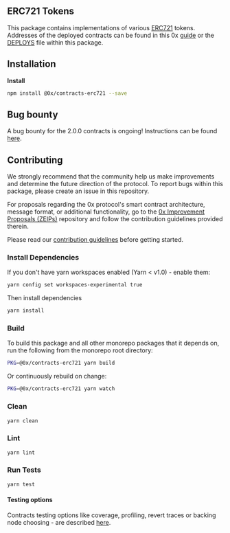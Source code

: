## ERC721 Tokens

This package contains implementations of various [ERC721](https://github.com/ethereum/EIPs/blob/master/EIPS/eip-721.md) tokens. Addresses of the deployed contracts can be found in this 0x [guide](https://0x.org/docs/guides/0x-cheat-sheet) or the [DEPLOYS](./DEPLOYS.json) file within this package.

## Installation

**Install**

```bash
npm install @0x/contracts-erc721 --save
```

## Bug bounty

A bug bounty for the 2.0.0 contracts is ongoing! Instructions can be found [here](https://0x.org/docs/guides/bug-bounty-program).

## Contributing

We strongly recommend that the community help us make improvements and determine the future direction of the protocol. To report bugs within this package, please create an issue in this repository.

For proposals regarding the 0x protocol's smart contract architecture, message format, or additional functionality, go to the [0x Improvement Proposals (ZEIPs)](https://github.com/0xProject/ZEIPs) repository and follow the contribution guidelines provided therein.

Please read our [contribution guidelines](../../CONTRIBUTING.md) before getting started.

### Install Dependencies

If you don't have yarn workspaces enabled (Yarn < v1.0) - enable them:

```bash
yarn config set workspaces-experimental true
```

Then install dependencies

```bash
yarn install
```

### Build

To build this package and all other monorepo packages that it depends on, run the following from the monorepo root directory:

```bash
PKG=@0x/contracts-erc721 yarn build
```

Or continuously rebuild on change:

```bash
PKG=@0x/contracts-erc721 yarn watch
```

### Clean

```bash
yarn clean
```

### Lint

```bash
yarn lint
```

### Run Tests

```bash
yarn test
```

#### Testing options

Contracts testing options like coverage, profiling, revert traces or backing node choosing - are described [here](../TESTING.md).
